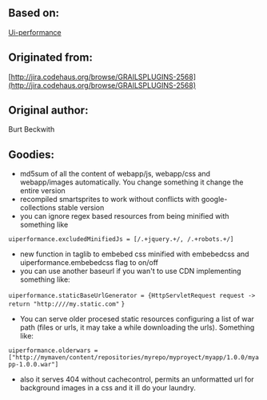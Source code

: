 ## Based on:
[Ui-performance](http://www.grails.org/plugin/ui-performance)
## Originated from:
[http://jira.codehaus.org/browse/GRAILSPLUGINS-2568](http://jira.codehaus.org/browse/GRAILSPLUGINS-2568)
## Original author:
Burt Beckwith


## Goodies:
- md5sum of all the content of webapp/js, webapp/css and webapp/images automatically. You change something it change the entire version
- recompiled smartsprites to work without conflicts with google-collections stable version
- you can ignore regex based resources from being minified with something like


`uiperformance.excludedMinifiedJs = [/.+jquery.+/, /.+robots.+/]`

- new function in taglib to embebed css minified with embebedcss and uiperformance.embebedcss flag to on/off
- you can use another baseurl if you wan't to use CDN implementing something like:

`uiperformance.staticBaseUrlGenerator = {HttpServletRequest request ->`
`    return "http:////my.static.com"`
`}`

- You can serve older procesed static resources configuring a list of war path (files or urls, it may take a while downloading the urls). Something like:

`uiperformance.olderwars = ["http://mymaven/content/repositories/myrepo/myproyect/myapp/1.0.0/myapp-1.0.0.war"]`

- also it serves 404 without cachecontrol, permits an unformatted url for background images in a css and it ill do your laundry.
